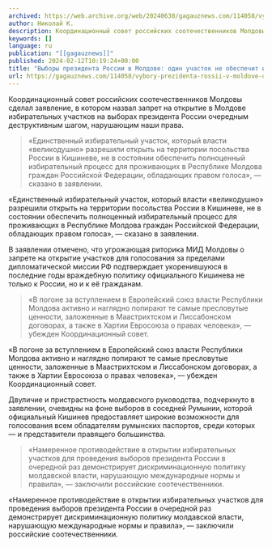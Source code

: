 ```yaml
---
archived: https://web.archive.org/web/20240630/gagauznews.com/114058/vybory-prezidenta-rossii-v-moldove-odin-uchastok-ne-obespechit-izbiratelnyj-protsess.html
author: Николай К.
description: Координационный совет российских соотечественников Молдовы сделал заявление, в котором назвал запрет на открытие в Молдове избирательных участков на выборах президента России очередным деструктивным шагом, нарушающим наши права. «Единственный избирательный участок, который власти «великодушно» разрешили открыть на территории посольства России в Кишиневе, не в состоянии обеспечить полноценный избирательный процесс для проживающих в Республике Молдова граждан Российской Федерации, обладающих правом голоса», — сказано в заявлении. В заявлении отмечено, что угрожающая риторика МИД Молдовы о запрете на открытие участков для голосования за пределами дипломатической миссии РФ подтверждает укоренившуюся в последние годы враждебную политику официального Кишинева не только к России, но и к её […]
keywords: []
language: ru
publication: "[[gagauznews]]"
published: 2024-02-12T10:19:24+00:00
title: "Выборы президента России в Молдове: один участок не обеспечит избирательный процесс"
url: https://gagauznews.com/114058/vybory-prezidenta-rossii-v-moldove-odin-uchastok-ne-obespechit-izbiratelnyj-protsess.html
---
```


Координационный совет российских соотечественников Молдовы сделал заявление, в котором назвал запрет на открытие в Молдове избирательных участков на выборах президента России очередным деструктивным шагом, нарушающим наши права.

> «Единственный избирательный участок, который власти «великодушно» разрешили открыть на территории посольства России в Кишиневе, не в состоянии обеспечить полноценный избирательный процесс для проживающих в Республике Молдова граждан Российской Федерации, обладающих правом голоса», — сказано в заявлении.

«Единственный избирательный участок, который власти «великодушно» разрешили открыть на территории посольства России в Кишиневе, не в состоянии обеспечить полноценный избирательный процесс для проживающих в Республике Молдова граждан Российской Федерации, обладающих правом голоса», — сказано в заявлении.

В заявлении отмечено, что угрожающая риторика МИД Молдовы о запрете на открытие участков для голосования за пределами дипломатической миссии РФ подтверждает укоренившуюся в последние годы враждебную политику официального Кишинева не только к России, но и к её гражданам.

> «В погоне за вступлением в Европейский союз власти Республики Молдова активно и наглядно попирают те самые пресловутые ценности, заложенные в Маастрихтском и Лиссабонском договорах, а также в Хартии Евросоюза о правах человека», — убежден Координационный совет.

«В погоне за вступлением в Европейский союз власти Республики Молдова активно и наглядно попирают те самые пресловутые ценности, заложенные в Маастрихтском и Лиссабонском договорах, а также в Хартии Евросоюза о правах человека», — убежден Координационный совет.

Двуличие и пристрастность молдавского руководства, подчеркнуто в заявлении, очевидны на фоне выборов в соседней Румынии, которой официальный Кишинев предоставляет широкие возможности для голосования всем обладателям румынских паспортов, среди которых — и представители правящего большинства.

> «Намеренное противодействие в открытии избирательных участков для проведения выборов президента России в очередной раз демонстрирует дискриминационную политику молдавской власти, нарушающую международные нормы и правила», — заключили российские соотечественники.

«Намеренное противодействие в открытии избирательных участков для проведения выборов президента России в очередной раз демонстрирует дискриминационную политику молдавской власти, нарушающую международные нормы и правила», — заключили российские соотечественники.